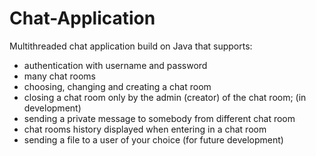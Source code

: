 # Chat-Application

Multithreaded chat application build on Java that supports:
- authentication with username and password
- many chat rooms
- choosing, changing and creating a chat room
- closing a chat room only by the admin (creator) of the chat room; (in development)
- sending a private message to somebody from different chat room
- chat rooms history displayed when entering in a chat room
- sending a file to a user of your choice (for future development)

